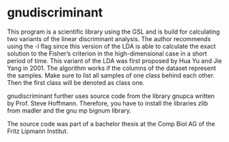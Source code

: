 # gnudiscriminant

This program is a scientific library using the GSL and is build for calculating two variants of the linear discriminant analysis. The author recommends using the -l flag since this version of the LDA is able to calculate the exact solution to the Fisher’s criterion in the high-dimensional case in a short period of time. This variant of the LDA was first proposed by Hua Yu and Jie Yang in 2001. The algorithm works if the columns of the dataset represent the samples. Make sure to list all samples of one class behind each other. Then the first class will be denoted as class one.

gnudiscriminant further uses source code from the library gnupca written by Prof. Steve Hoffmann. Therefore, you have to install the libraries zlib from madler and the gnu mp bignum library.

The source code was part of a bachelor thesis at the Comp Biol AG of the Fritz Lipmann Institut.
